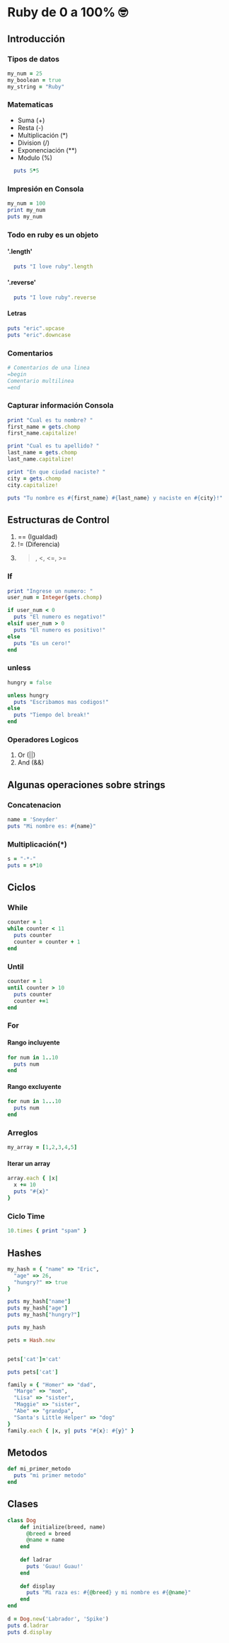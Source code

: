 # Ruby de 0 a 100% :nerd_face:

## Introducción
### Tipos de datos

```ruby
my_num = 25
my_boolean = true
my_string = "Ruby"
```

### Matematicas
* Suma (+)
* Resta (-)
* Multiplicación (*)
* Division (/)
* Exponenciación (**)
* Modulo (%)
```ruby
  puts 5*5
```

### Impresión en Consola
```ruby
my_num = 100
print my_num
puts my_num
```

### Todo en ruby es un objeto
#### '.length'
```ruby
  puts "I love ruby".length
```

#### '.reverse'
```ruby
  puts "I love ruby".reverse
```
#### Letras
```ruby
puts "eric".upcase
puts "eric".downcase
```

### Comentarios
```ruby
# Comentarios de una linea
=begin
Comentario multilinea
=end
```

### Capturar información Consola

```ruby
print "Cual es tu nombre? "
first_name = gets.chomp
first_name.capitalize!

print "Cual es tu apellido? "
last_name = gets.chomp
last_name.capitalize!

print "En que ciudad naciste? "
city = gets.chomp
city.capitalize!

puts "Tu nombre es #{first_name} #{last_name} y naciste en #{city}!"
```

## Estructuras de Control
1. == (Igualdad)
2. != (Diferencia)
3. >, <, <=, >=

### If
```ruby
print "Ingrese un numero: "
user_num = Integer(gets.chomp)

if user_num < 0
  puts "El numero es negativo!"
elsif user_num > 0
  puts "El numero es positivo!"
else
  puts "Es un cero!"
end
```

### unless

```ruby
hungry = false

unless hungry
  puts "Escribamos mas codigos!"
else
  puts "Tiempo del break!"
end
```

### Operadores Logicos
1. Or (||)
2. And (&&)


## Algunas operaciones sobre strings
### Concatenacion
```ruby
name = 'Sneyder'
puts "Mi nombre es: #{name}"
```

### Multiplicación(*)
```ruby
s = "-*-"
puts = s*10
```

## Ciclos
### While
```ruby
counter = 1
while counter < 11
  puts counter
  counter = counter + 1
end
```

### Until
```ruby
counter = 1
until counter > 10
  puts counter
  counter +=1
end
```

### For
#### Rango incluyente
```ruby
for num in 1..10
  puts num
end
```
#### Rango excluyente
```ruby
for num in 1...10
  puts num
end
```

### Arreglos

```ruby
my_array = [1,2,3,4,5]
```

#### Iterar un array
```ruby
array.each { |x|
  x += 10
  puts "#{x}"
}
```

### Ciclo Time

```ruby
10.times { print "spam" }
```

## Hashes
```ruby
my_hash = { "name" => "Eric",
  "age" => 26,
  "hungry?" => true
}

puts my_hash["name"]
puts my_hash["age"]
puts my_hash["hungry?"]

puts my_hash
```

```ruby
pets = Hash.new


pets['cat']='cat'

puts pets['cat']
```


```ruby
family = { "Homer" => "dad",
  "Marge" => "mom",
  "Lisa" => "sister",
  "Maggie" => "sister",
  "Abe" => "grandpa",
  "Santa's Little Helper" => "dog"
}
family.each { |x, y| puts "#{x}: #{y}" }
```

## Metodos
```ruby
def mi_primer_metodo
  puts "mi primer metodo"
end


```

## Clases
```ruby
class Dog  
    def initialize(breed, name)  
      @breed = breed  
      @name = name  
    end  
    
    def ladrar  
      puts 'Guau! Guau!'  
    end  
    
    def display  
      puts "Mi raza es: #{@breed} y mi nombre es #{@name}"  
    end  
end  
    
d = Dog.new('Labrador', 'Spike')  
puts d.ladrar
puts d.display
```
